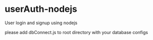 # userAuth-nodejs
User login and signup using nodejs

please add dbConnect.js to root directory with your database configs
